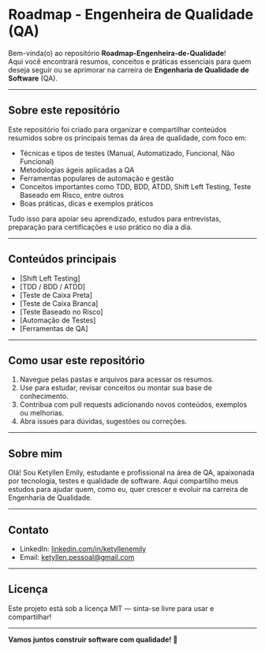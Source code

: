 # Roadmap - Engenheira de Qualidade (QA)

Bem-vinda(o) ao repositório **Roadmap-Engenheira-de-Qualidade**!  
Aqui você encontrará resumos, conceitos e práticas essenciais para quem deseja seguir ou se aprimorar na carreira de **Engenharia de Qualidade de Software** (QA).

---

## Sobre este repositório

Este repositório foi criado para organizar e compartilhar conteúdos resumidos sobre os principais temas da área de qualidade, com foco em:

- Técnicas e tipos de testes (Manual, Automatizado, Funcional, Não Funcional)
- Metodologias ágeis aplicadas a QA
- Ferramentas populares de automação e gestão
- Conceitos importantes como TDD, BDD, ATDD, Shift Left Testing, Teste Baseado em Risco, entre outros
- Boas práticas, dicas e exemplos práticos

Tudo isso para apoiar seu aprendizado, estudos para entrevistas, preparação para certificações e uso prático no dia a dia.

---

## Conteúdos principais

- [Shift Left Testing]
- [TDD / BDD / ATDD]
- [Teste de Caixa Preta] 
- [Teste de Caixa Branca]
- [Teste Baseado no Risco]  
- [Automação de Testes]
- [Ferramentas de QA]


---

## Como usar este repositório

1. Navegue pelas pastas e arquivos para acessar os resumos.  
2. Use para estudar, revisar conceitos ou montar sua base de conhecimento.  
3. Contribua com pull requests adicionando novos conteúdos, exemplos ou melhorias.  
4. Abra issues para dúvidas, sugestões ou correções.

---

## Sobre mim

Olá! Sou Ketyllen Emily, estudante e profissional na área de QA, apaixonada por tecnologia, testes e qualidade de software. Aqui compartilho meus estudos para ajudar quem, como eu, quer crescer e evoluir na carreira de Engenharia de Qualidade.

---

## Contato

- LinkedIn: [linkedin.com/in/ketyllenemily](https://linkedin.com/in/ketyllenemily)  
- Email: ketyllen.pessoal@gmail.com

---

## Licença

Este projeto está sob a licença MIT — sinta-se livre para usar e compartilhar!

---

**Vamos juntos construir software com qualidade! 🚀**
